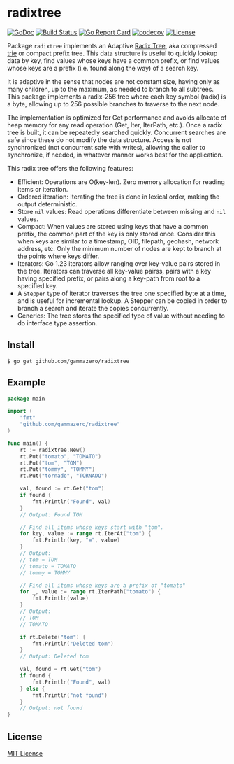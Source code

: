 # radixtree

[![GoDoc](https://pkg.go.dev/badge/github.com/gammazero/radixtree)](https://pkg.go.dev/github.com/gammazero/radixtree)
[![Build Status](https://github.com/gammazero/radixtree/actions/workflows/go.yml/badge.svg)](https://github.com/gammazero/radixtree/actions/workflows/go.yml)
[![Go Report Card](https://goreportcard.com/badge/github.com/gammazero/radixtree)](https://goreportcard.com/report/github.com/gammazero/radixtree)
[![codecov](https://codecov.io/gh/gammazero/radixtree/branch/master/graph/badge.svg)](https://codecov.io/gh/gammazero/radixtree)
[![License](https://img.shields.io/badge/License-MIT-blue.svg)](LICENSE)

Package `radixtree` implements an Adaptive [Radix Tree](https://en.wikipedia.org/wiki/Radix_tree), aka compressed [trie](https://en.wikipedia.org/wiki/Trie) or compact prefix tree. This data structure is useful to quickly lookup data by key, find values whose keys have a common prefix, or find values whose keys are a prefix (i.e. found along the way) of a search key.

It is adaptive in the sense that nodes are not constant size, having only as many children, up to the maximum, as needed to branch to all subtrees. This package implements a radix-256 tree where each key symbol (radix) is a byte, allowing up to 256 possible branches to traverse to the next node.

The implementation is optimized for Get performance and avoids allocate of heap memory for any read operation (Get, Iter, IterPath, etc.). Once a radix tree is built, it can be repeatedly searched quickly. Concurrent searches are safe since these do not modify the data structure. Access is not synchronized (not concurrent safe with writes), allowing the caller to synchronize, if needed, in whatever manner works best for the application.

This radix tree offers the following features:

- Efficient: Operations are O(key-len). Zero memory allocation for reading items or iteration.
- Ordered iteration: Iterating the tree is done in lexical order, making the output deterministic.
- Store `nil` values: Read operations differentiate between missing and `nil` values.
- Compact: When values are stored using keys that have a common prefix, the common part of the key is only stored once. Consider this when keys are similar to a timestamp, OID, filepath, geohash, network address, etc. Only the minimum number of nodes are kept to branch at the points where keys differ.
- Iterators: Go 1.23 iterators allow ranging over key-value pairs stored in the tree. Iterators can traverse all key-value pairss, pairs with a key having specified prefix, or pairs along a key-path from root to a specified key.
- A `Stepper` type of iterator traverses the tree one specified byte at a time, and is useful for incremental lookup. A Stepper can be copied in order to branch a search and iterate the copies concurrently.
- Generics: The tree stores the specified type of value without needing to do interface type assertion.

## Install

```
$ go get github.com/gammazero/radixtree
```

## Example

```go
package main

import (
    "fmt"
    "github.com/gammazero/radixtree"
)

func main() {
    rt := radixtree.New()
    rt.Put("tomato", "TOMATO")
    rt.Put("tom", "TOM")
    rt.Put("tommy", "TOMMY")
    rt.Put("tornado", "TORNADO")

    val, found := rt.Get("tom")
    if found {
        fmt.Println("Found", val)
    }
    // Output: Found TOM

    // Find all items whose keys start with "tom".
    for key, value := range rt.IterAt("tom") {
        fmt.Println(key, "=", value)
    }
    // Output:
    // tom = TOM
    // tomato = TOMATO
    // tommy = TOMMY

    // Find all items whose keys are a prefix of "tomato"
    for _, value := range rt.IterPath("tomato") {
        fmt.Println(value)
    }
    // Output:
    // TOM
    // TOMATO

    if rt.Delete("tom") {
        fmt.Println("Deleted tom")
    }
    // Output: Deleted tom

    val, found = rt.Get("tom")
    if found {
        fmt.Println("Found", val)
    } else {
        fmt.Println("not found")
    }
    // Output: not found
}
```

## License

[MIT License](LICENSE)
